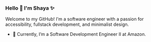 ### Hello 👋 I'm Shaya ✨

Welcome to my GitHub! I'm a software engineer with a passion for accessibility, fullstack development, and minimalist design.

- 🔭 Currently, I’m a Software Development Engineer II at Amazon.


<!--
**sselin-co/sselin-co** is a ✨ _special_ ✨ repository because its `README.md` (this file) appears on your GitHub profile.

Here are some ideas to get you started:

- 🔭 I’m currently working on ...
- 🌱 I’m currently learning ...
- 👯 I’m looking to collaborate on ...
- 🤔 I’m looking for help with ...
- 💬 Ask me about ...
- 📫 How to reach me: ...
- 😄 Pronouns: ...
- ⚡ Fun fact: ...
- 🌱 I’m currently studying the Microsoft 365 Platform to prepare for the M365 Associate Cloud Developer certification.
-->
